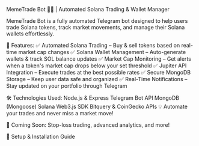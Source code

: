 MemeTrade Bot 🤖🚀 | Automated Solana Trading & Wallet Manager

MemeTrade Bot is a fully automated Telegram bot designed to help users trade Solana tokens, track market movements, and manage their Solana wallets effortlessly.

🌟 Features:
✅ Automated Solana Trading – Buy & sell tokens based on real-time market cap changes
✅ Solana Wallet Management – Auto-generate wallets & track SOL balance updates
✅ Market Cap Monitoring – Get alerts when a token's market cap drops below your set threshold
✅ Jupiter API Integration – Execute trades at the best possible rates
✅ Secure MongoDB Storage – Keep user data safe and organized
✅ Real-Time Notifications – Stay updated on your portfolio through Telegram

🛠️ Technologies Used:
Node.js & Express
Telegram Bot API
MongoDB (Mongoose)
Solana Web3.js SDK
Bitquery & CoinGecko APIs
💡 Automate your trades and never miss a market move!

🚀 Coming Soon: Stop-loss trading, advanced analytics, and more!

🔗 Setup & Installation Guide
